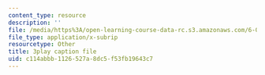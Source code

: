 ```yaml
---
content_type: resource
description: ''
file: /media/https%3A/open-learning-course-data-rc.s3.amazonaws.com/6-0001-introduction-to-computer-science-and-programming-in-python-fall-2016/c114abbb1126527a8dc5f53fb19643c7_lniF6ys2CIk.vtt
file_type: application/x-subrip
resourcetype: Other
title: 3play caption file
uid: c114abbb-1126-527a-8dc5-f53fb19643c7
---
```

